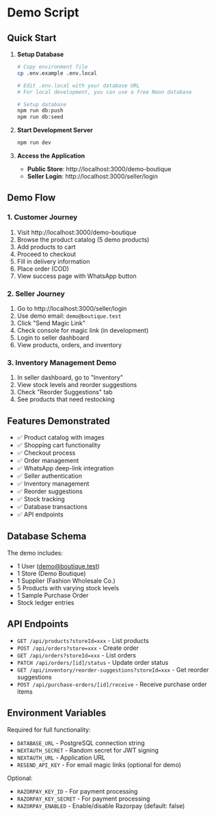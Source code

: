 # Demo Script

## Quick Start

1. **Setup Database**
   ```bash
   # Copy environment file
   cp .env.example .env.local
   
   # Edit .env.local with your database URL
   # For local development, you can use a free Neon database
   
   # Setup database
   npm run db:push
   npm run db:seed
   ```

2. **Start Development Server**
   ```bash
   npm run dev
   ```

3. **Access the Application**
   - **Public Store**: http://localhost:3000/demo-boutique
   - **Seller Login**: http://localhost:3000/seller/login

## Demo Flow

### 1. Customer Journey

1. Visit http://localhost:3000/demo-boutique
2. Browse the product catalog (5 demo products)
3. Add products to cart
4. Proceed to checkout
5. Fill in delivery information
6. Place order (COD)
7. View success page with WhatsApp button

### 2. Seller Journey

1. Go to http://localhost:3000/seller/login
2. Use demo email: `demo@boutique.test`
3. Click "Send Magic Link"
4. Check console for magic link (in development)
5. Login to seller dashboard
6. View products, orders, and inventory

### 3. Inventory Management Demo

1. In seller dashboard, go to "Inventory"
2. View stock levels and reorder suggestions
3. Check "Reorder Suggestions" tab
4. See products that need restocking

## Features Demonstrated

- ✅ Product catalog with images
- ✅ Shopping cart functionality
- ✅ Checkout process
- ✅ Order management
- ✅ WhatsApp deep-link integration
- ✅ Seller authentication
- ✅ Inventory management
- ✅ Reorder suggestions
- ✅ Stock tracking
- ✅ Database transactions
- ✅ API endpoints

## Database Schema

The demo includes:
- 1 User (demo@boutique.test)
- 1 Store (Demo Boutique)
- 1 Supplier (Fashion Wholesale Co.)
- 5 Products with varying stock levels
- 1 Sample Purchase Order
- Stock ledger entries

## API Endpoints

- `GET /api/products?storeId=xxx` - List products
- `POST /api/orders?store=xxx` - Create order
- `GET /api/orders?storeId=xxx` - List orders
- `PATCH /api/orders/[id]/status` - Update order status
- `GET /api/inventory/reorder-suggestions?storeId=xxx` - Get reorder suggestions
- `POST /api/purchase-orders/[id]/receive` - Receive purchase order items

## Environment Variables

Required for full functionality:
- `DATABASE_URL` - PostgreSQL connection string
- `NEXTAUTH_SECRET` - Random secret for JWT signing
- `NEXTAUTH_URL` - Application URL
- `RESEND_API_KEY` - For email magic links (optional for demo)

Optional:
- `RAZORPAY_KEY_ID` - For payment processing
- `RAZORPAY_KEY_SECRET` - For payment processing
- `RAZORPAY_ENABLED` - Enable/disable Razorpay (default: false)

